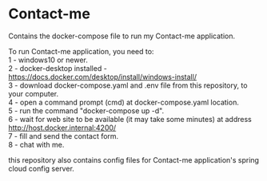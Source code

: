 # Contact-me

Contains the docker-compose file to run my Contact-me application.

To run Contact-me application, you need to:  
1 - windows10 or newer.  
2 - docker-desktop installed - https://docs.docker.com/desktop/install/windows-install/  
3 - download docker-compose.yaml and .env file from this repository, to your computer.  
4 - open a command prompt (cmd) at docker-compose.yaml location.  
5 - run the command "docker-compose up -d".  
6 - wait for web site to be available (it may take some minutes) at address http://host.docker.internal:4200/  
7 - fill and send the contact form.  
8 - chat with me.  

this repository also contains config files for Contact-me application's spring cloud config server.  
